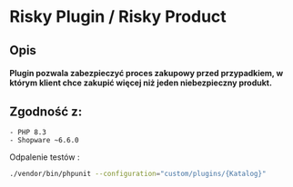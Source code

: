 # Risky Plugin / Risky Product

## Opis
#### Plugin pozwala zabezpieczyć proces zakupowy przed przypadkiem, w którym klient chce zakupić więcej niż jeden niebezpieczny produkt. 

## Zgodność z:

~~~ 
- PHP 8.3
- Shopware ~6.6.0
~~~

Odpalenie testów :
~~~ bash
./vendor/bin/phpunit --configuration="custom/plugins/{Katalog}"
~~~
